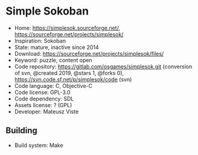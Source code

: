 # Simple Sokoban

- Home: https://simplesok.sourceforge.net/, https://sourceforge.net/projects/simplesok/
- Inspiration: Sokoban
- State: mature, inactive since 2014
- Download: https://sourceforge.net/projects/simplesok/files/
- Keyword: puzzle, content open
- Code repository: https://gitlab.com/osgames/simplesok.git (conversion of svn, @created 2019, @stars 1, @forks 0), https://svn.code.sf.net/p/simplesok/code (svn)
- Code language: C, Objective-C
- Code license: GPL-3.0
- Code dependency: SDL
- Assets license: ? (GPL)
- Developer: Mateusz Viste

## Building

- Build system: Make
